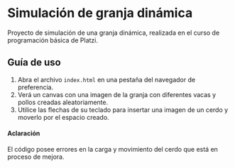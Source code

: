 # Simulación de granja dinámica
Proyecto de simulación de una granja dinámica, realizada en el curso de programación básica de Platzi.

## Guía de uso
1. Abra el archivo `index.html` en una pestaña del navegador de preferencia.
2. Verá un canvas con una imagen de la granja con diferentes vacas y pollos creadas aleatoriamente.
3. Utilice las flechas de su teclado para insertar una imagen de un cerdo y moverlo por el espacio creado. 


#### Aclaración
El código posee errores en la carga y movimiento del cerdo que está en proceso de mejora.